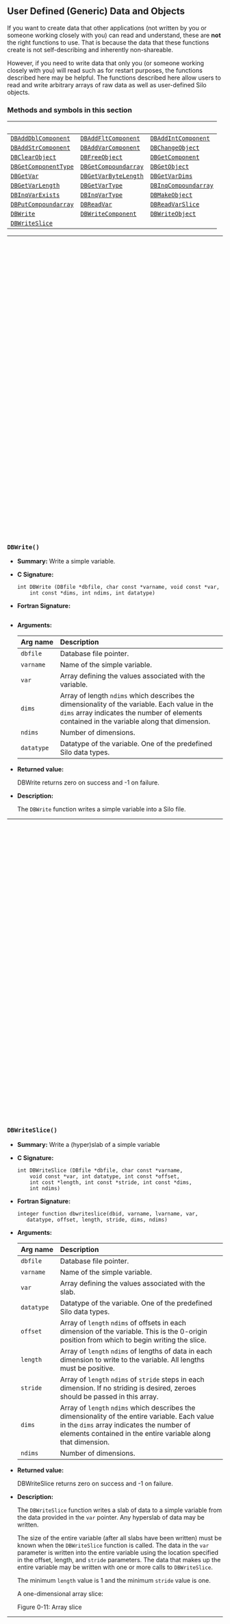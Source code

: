 ## User Defined (Generic) Data and Objects

If you want to create data that other applications (not written by you or someone working closely with you) can read and understand, these are **not** the right functions to use.
That is because the data that these functions create is not self-describing and inherently non-shareable.

However, if you need to write data that only you (or someone working closely with you) will read such as for restart purposes, the functions described here may be helpful.
The functions described here allow users to read and write arbitrary arrays of raw data as well as user-defined Silo objects.

### Methods and symbols in this section

&nbsp;|&nbsp;|&nbsp;
:---|:---|:---
[`DBAddDblComponent`](#dbadddblcomponent)|[`DBAddFltComponent`](#dbaddfltcomponent)|[`DBAddIntComponent`](#dbaddintcomponent)
[`DBAddStrComponent`](#dbaddstrcomponent)|[`DBAddVarComponent`](#dbaddvarcomponent)|[`DBChangeObject`](#dbchangeobject)
[`DBClearObject`](#dbclearobject)|[`DBFreeObject`](#dbfreeobject)|[`DBGetComponent`](#dbgetcomponent)
[`DBGetComponentType`](#dbgetcomponenttype)|[`DBGetCompoundarray`](#dbgetcompoundarray)|[`DBGetObject`](#dbgetobject)
[`DBGetVar`](#dbgetvar)|[`DBGetVarByteLength`](#dbgetvarbytelength)|[`DBGetVarDims`](#dbgetvardims)
[`DBGetVarLength`](#dbgetvarlength)|[`DBGetVarType`](#dbgetvartype)|[`DBInqCompoundarray`](#dbinqcompoundarray)
[`DBInqVarExists`](#dbinqvarexists)|[`DBInqVarType`](#dbinqvartype)|[`DBMakeObject`](#dbmakeobject)
[`DBPutCompoundarray`](#dbputcompoundarray)|[`DBReadVar`](#dbreadvar)|[`DBReadVarSlice`](#dbreadvarslice)
[`DBWrite`](#dbwrite)|[`DBWriteComponent`](#dbwritecomponent)|[`DBWriteObject`](#dbwriteobject)
[`DBWriteSlice`](#dbwriteslice)|

---
<br><br><br><br><br><br><br><br><br><br><br><br><br><br><br><br><br><br><br><br><br><br><br><br><br><br><br><br><br><br><br><br><br><br><br><br><br><br><br><br>
### `DBWrite()`

* **Summary:** Write a simple variable.

* **C Signature:**

  ```
  int DBWrite (DBfile *dbfile, char const *varname, void const *var,
      int const *dims, int ndims, int datatype)
  ```

* **Fortran Signature:**

  ```

* **Arguments:**

  Arg&nbsp;name | Description
  :---|:---
  `dbfile` | Database file pointer.
  `varname` | Name of the simple variable.
  `var` | Array defining the values associated with the variable.
  `dims` | Array of length `ndims` which describes the dimensionality of the variable. Each value in the `dims` array indicates the number of elements contained in the variable along that dimension.
  `ndims` | Number of dimensions.
  `datatype` | Datatype of the variable. One of the predefined Silo data types.


* **Returned value:**

  DBWrite returns zero on success and -1 on failure.



* **Description:**

  The `DBWrite` function writes a simple variable into a Silo file.


---
<br><br><br><br><br><br><br><br><br><br><br><br><br><br><br><br><br><br><br><br><br><br><br><br><br><br><br><br><br><br><br><br><br><br><br><br><br><br><br><br>
### `DBWriteSlice()`

* **Summary:** Write a (hyper)slab of a simple variable

* **C Signature:**

  ```
  int DBWriteSlice (DBfile *dbfile, char const *varname,
      void const *var, int datatype, int const *offset,
      int cost *length, int const *stride, int const *dims,
      int ndims)
  ```

* **Fortran Signature:**

  ```
  integer function dbwriteslice(dbid, varname, lvarname, var,
     datatype, offset, length, stride, dims, ndims)
  ```


* **Arguments:**

  Arg&nbsp;name | Description
  :---|:---
  `dbfile` | Database file pointer.
  `varname` | Name of the simple variable.
  `var` | Array defining the values associated with the slab.
  `datatype` | Datatype of the variable. One of the predefined Silo data types.
  `offset` | Array of `length` `ndims` of offsets in each dimension of the variable. This is the 0-origin position from which to begin writing the slice.
  `length` | Array of `length` `ndims` of lengths of data in each dimension to write to the variable. All lengths must be positive.
  `stride` | Array of `length` `ndims` of `stride` steps in each dimension. If no striding is desired, zeroes should be passed in this array.
  `dims` | Array of `length` `ndims` which describes the dimensionality of the entire variable. Each value in the `dims` array indicates the number of elements contained in the entire variable along that dimension.
  `ndims` | Number of dimensions.


* **Returned value:**

  DBWriteSlice returns zero on success and -1 on failure.



* **Description:**

  The `DBWriteSlice` function writes a slab of data to a simple variable from the data provided in the `var` pointer.
  Any hyperslab of data may be written.

  The size of the entire variable (after all slabs have been written) must be known when the `DBWriteSlice` function is called.
  The data in the `var` parameter is written into the entire variable using the location specified in the offset, length, and `stride` parameters.
  The data that makes up the entire variable may be written with one or more calls to `DBWriteSlice`.

  The minimum `length` value is 1 and the minimum `stride` value is one.

  A one-dimensional array slice:

  Figure 0-11: Array slice


---
<br><br><br><br><br><br><br><br><br><br><br><br><br><br><br><br><br><br><br><br><br><br><br><br><br><br><br><br><br><br><br><br><br><br><br><br><br><br><br><br>
### `DBReadVar()`

* **Summary:** Read a simple Silo variable.

* **C Signature:**

  ```
  int DBReadVar (DBfile *dbfile, char const *varname, void *result)
  ```

* **Fortran Signature:**

  ```
  integer function dbrdvar(dbid, varname, lvarname, ptr)
  ```


* **Arguments:**

  Arg&nbsp;name | Description
  :---|:---
  `dbfile` | Database file pointer.
  `varname` | Name of the simple variable.
  `result` | Pointer to memory into which the variable should be read. It is up to the application to provide sufficient space in which to read the variable.


* **Returned value:**

  DBReadVar returns zero on success and -1 on failure.



* **Description:**

  The `DBReadVar` function reads a simple variable into the given space.

  Notes:

  See [`DBGetVar`](#dbgetvar) for a memory-allocating version of this function.


---
<br><br><br><br><br><br><br><br><br><br><br><br><br><br><br><br><br><br><br><br><br><br><br><br><br><br><br><br><br><br><br><br><br><br><br><br><br><br><br><br>
### `DBReadVarSlice()`

* **Summary:** Read a (hyper)slab of data from a simple variable.

* **C Signature:**

  ```
  int DBReadVarSlice (DBfile *dbfile, char const *varname,
      int const *offset, int const *length, int const *stride,
      int ndims, void *result)
  ```

* **Fortran Signature:**

  ```
  integer function dbrdvarslice(dbid, varname, lvarname, offset,
     length, stride, ndims, ptr)
  ```


* **Arguments:**

  Arg&nbsp;name | Description
  :---|:---
  `dbfile` | Database file pointer.
  `varname` | Name of the simple variable.
  `offset` | Array of `length` `ndims` of offsets in each dimension of the variable. This is the 0-origin position from which to begin reading the slice.
  `length` | Array of `length` `ndims` of lengths of data in each dimension to read from the variable. All lengths must be positive.
  `stride` | Array of `length` `ndims` of `stride` steps in each dimension. If no striding is desired, zeroes should be passed in this array.
  `ndims` | Number of dimensions in the variable.
  `result` | Pointer to location where the slice is to be written. It is up to the application to provide sufficient space in which to read the variable.


* **Returned value:**

  DBReadVarSlice returns zero on success and -1 on failure.



* **Description:**

  The `DBReadVarSlice` function reads a slab of data from a simple variable into a location provided in the `result` pointer.
  Any hyperslab of data may be read.

  Note that the minimum `length` value is 1 and the minimum `stride` value is one.

  A one-dimensional array slice:

  Figure 0-12: Array slice


---
<br><br><br><br><br><br><br><br><br><br><br><br><br><br><br><br><br><br><br><br><br><br><br><br><br><br><br><br><br><br><br><br><br><br><br><br><br><br><br><br>
### `DBGetVar()`

* **Summary:** Allocate space for, and return, a simple variable.

* **C Signature:**

  ```
  void *DBGetVar (DBfile *dbfile, char const *varname)
  ```

* **Fortran Signature:**

  ```
  None
  ```

* **Arguments:**

  Arg&nbsp;name | Description
  :---|:---
  `dbfile` | Database file pointer.
  `varname` | Name of the variable


* **Returned value:**

  DBGetVar returns a pointer to newly allocated space on success and `NULL` on failure.



* **Description:**

  The `DBGetVar` function allocates space for a simple variable, reads the variable from the Silo database, and returns a pointer to the new space.
  If an error occurs, `NULL` is returned.
  It is up to the application to cast the returned pointer to the correct data type.

  Notes:

  See [`DBReadVar`](#dbreadvar) and `DBReadVar1` for non-memory allocating versions of this function.


---
<br><br><br><br><br><br><br><br><br><br><br><br><br><br><br><br><br><br><br><br><br><br><br><br><br><br><br><br><br><br><br><br><br><br><br><br><br><br><br><br>
### `DBInqVarExists()`

* **Summary:** Queries variable existence

* **C Signature:**

  ```
  int DBInqVarExists (DBfile *dbfile, char const *name);
  ```

* **Fortran Signature:**

  ```
  None
  ```

* **Arguments:**

  Arg&nbsp;name | Description
  :---|:---
  `dbfile` | Database file pointer.
  `name` | Object `name`.


* **Returned value:**

  DBInqVarExists returns non-zero if the object exists in the file.
  Zero otherwise.



* **Description:**

  The `DBInqVarExists` function is used to check for existence of an object in the given file.

  If an object was written to a file, but the file has yet to be DBClose'd, the results of this function querying that variable are undefined.


---
<br><br><br><br><br><br><br><br><br><br><br><br><br><br><br><br><br><br><br><br><br><br><br><br><br><br><br><br><br><br><br><br><br><br><br><br><br><br><br><br>
### `DBInqVarType()`

* **Summary:** Return the type of the given object

* **C Signature:**

  ```
  DBObjectType DBInqVarType (DBfile *dbfile, char const *name);
  ```

* **Fortran Signature:**

  ```
  None
  ```

* **Arguments:**

  Arg&nbsp;name | Description
  :---|:---
  `dbfile` | Database file pointer.
  `name` | Object `name`.


* **Returned value:**

  DBInqVarType returns the `DBObjectType` corresponding to the given object.



* **Description:**

  The `DBInqVarType` function returns the `DBObjectType` of the given object.
  The value returned is described in the following table:

  **&nbsp;**

  Object Type|Returned Value
  :---|:---
  Invalid object or the object was not found in the file.|DB_INVALID_OBJECT
  Quadmesh|DB_QUADMESH
  Quadvar|DB_QUADVAR
  UCD mesh|DB_UCDMESH
  UCD variable|DB_UCDVAR
  CSG mesh|DB_CSGMESH
  CSG variable|DB_CSGVAR
  Multiblock mesh|DB_MULTIMESH
  Multiblock variable|DB_MULTIVAR
  Multiblock material|DB_MULTIMAT
  Multiblock material species|DB_MULTIMATSPECIES
  Material|DB_MATERIAL
  Material species|DB_MATSPECIES
  Facelist|DB_FACELIST
  Zonelist|DB_ZONELIST
  Polyhedral-Zonelist|DB_PHZONELIST
  CSG-Zonelist|DB_CSGZONELIST
  Edgelist|DB_EDGELIST
  Curve|DB_CURVE
  Pointmesh|DB_POINTMESH
  Pointvar|DB_POINTVAR
  Defvars|DB_DEFVARS
  Compound array|DB_ARRAY
  Directory|DB_DIR
  Other variable (one written out using `DBWrite`.)|DB_VARIABLE
  User-defined|DB_USERDEF


  

  The function will signal an error if the given `name` does not exist in the file.

  Notes:

  For the details of the data structured returned by this function, see the Silo library header file, silo.h, also attached to the end of this manual.


---
<br><br><br><br><br><br><br><br><br><br><br><br><br><br><br><br><br><br><br><br><br><br><br><br><br><br><br><br><br><br><br><br><br><br><br><br><br><br><br><br>
### `DBGetVarByteLength()`

* **Summary:** Return the byte length of a simple variable.

* **C Signature:**

  ```
  int DBGetVarByteLength (DBfile *dbfile, char const *varname)
  ```

* **Fortran Signature:**

  ```
  None
  ```

* **Arguments:**

  Arg&nbsp;name | Description
  :---|:---
  `dbfile` | Database file pointer.
  `varname` | Variable name.


* **Returned value:**

  DBGetVarByteLength returns the length of the given simple variable in bytes on success and -1 on failure.



* **Description:**

  The `DBGetVarByteLength` function returns the length of the requested simple variable, in bytes.
  This is useful for determining how much memory to allocate before reading a simple variable with `DBReadVar`.
  Note that this would not be a concern if one used the `DBGetVar` function, which allocates space itself.


---
<br><br><br><br><br><br><br><br><br><br><br><br><br><br><br><br><br><br><br><br><br><br><br><br><br><br><br><br><br><br><br><br><br><br><br><br><br><br><br><br>
### `DBGetVarDims()`

* **Summary:** Get dimension information of a variable in a Silo file

* **C Signature:**

  ```
  int DBGetVarDims(DBfile *file, const char const *name, int
      maxdims, int *dims)
  ```

* **Fortran Signature:**

  ```
  None
  ```

* **Arguments:**

  Arg&nbsp;name | Description
  :---|:---
  `file` | The Silo database `file` handle.
  `name` | The `name` of the Silo object to obtain dimension information for.
  `maxdims` | The maximum size of `dims`.
  `dims` | An array of `maxdims` integer values to be populated with the dimension information returned by this call.


* **Returned value:**

  The number of dimensions on success; -1 on failure



* **Description:**

  This function will populate the `dims` array up to a maximum of `maxdims` values with dimension information of the specified Silo variable (object) `name`.
  The number of dimensions is returned as the function's return value.


---
<br><br><br><br><br><br><br><br><br><br><br><br><br><br><br><br><br><br><br><br><br><br><br><br><br><br><br><br><br><br><br><br><br><br><br><br><br><br><br><br>
### `DBGetVarLength()`

* **Summary:** Return the number of elements in a simple variable.

* **C Signature:**

  ```
  int DBGetVarLength (DBfile *dbfile, char const *varname)
  ```

* **Fortran Signature:**

  ```
  integer function dbinqlen(dbid, varname, lvarname, len)
  ```


* **Arguments:**

  Arg&nbsp;name | Description
  :---|:---
  `dbfile` | Database file pointer.
  `varname` | Variable name.


* **Returned value:**

  DBGetVarLength returns the number of elements in the given simple variable on success and -1 on failure.



* **Description:**

  The `DBGetVarLength` function returns the length of the requested simple variable, in number of elements.
  For example a 16 byte array containing 4 floats has 4 elements.


---
<br><br><br><br><br><br><br><br><br><br><br><br><br><br><br><br><br><br><br><br><br><br><br><br><br><br><br><br><br><br><br><br><br><br><br><br><br><br><br><br>
### `DBGetVarType()`

* **Summary:** Return the Silo datatype of a simple variable.

* **C Signature:**

  ```
  int DBGetVarType (DBfile *dbfile, char const *varname)
  ```

* **Fortran Signature:**

  ```
  None
  ```

* **Arguments:**

  Arg&nbsp;name | Description
  :---|:---
  `dbfile` | Database file pointer.
  `varname` | Variable name.


* **Returned value:**

  DBGetVarType returns the Silo datatype of the given simple variable on success and -1 on failure.



* **Description:**

  The `DBGetVarType` function returns the Silo datatype of the requested simple variable.
  For example, `DB_FLOAT` for float variables.

  Notes:

  This only works for simple Silo variables (those written using `DBWrite` or DBWriteSlice).
  To query the type of other variables, use `DBInqVarType` instead.

  


---
<br><br><br><br><br><br><br><br><br><br><br><br><br><br><br><br><br><br><br><br><br><br><br><br><br><br><br><br><br><br><br><br><br><br><br><br><br><br><br><br>
### `DBPutCompoundarray()`

* **Summary:** Write a Compound Array object into a Silo file.

* **C Signature:**

  ```
  int DBPutCompoundarray (DBfile *dbfile, char const *name,
      char const * const elemnames[], int const *elemlengths,
      int nelems, void const *values, int nvalues, int datatype,
      DBoptlist const *optlist);
  ```

* **Fortran Signature:**

  ```
  integer function dbputca(dbid, name, lname, elemnames,
     lelemnames, elemlengths, nelems, values, datatype, optlist_id,
     status)
  ```

  character*N elemnames (See [`dbset2dstrlen`](./conventions.md#dbset2dstrlen)`288`.)

* **Arguments:**

  Arg&nbsp;name | Description
  :---|:---
  `dbfile` | Database file pointer
  `name` | Name of the compound array structure.
  `elemnames` | Array of length `nelems` containing pointers to the names of the elements.
  `elemlengths` | Array of length `nelems` containing the lengths of the elements.
  `nelems` | Number of simple array elements.
  `values` | Array whose length is determined by `nelems` and `elemlengths` containing the `values` of the simple array elements.
  `nvalues` | Total length of the `values` array.
  `datatype` | Data type of the `values` array. One of the predefined Silo types.
  `optlist` | Pointer to an option list structure containing additional information to be included in the compound array object written into the Silo file. Use `NULL` is there are no options.


* **Returned value:**

  DBPutCompoundarray returns zero on success and -1 on failure.



* **Description:**

  The `DBPutCompoundarray` function writes a compound array object into a Silo file.
  A compound array is an array whose elements are simple arrays.
  All of the simple arrays have elements of the same data type, and each have a `name`.

  Often, an application will partition a block of memory into named pieces, but write the block to a database as a single entity.
  Fortran common blocks are used in this way.
  The compound array object is an abstraction of this partitioned memory block.


---
<br><br><br><br><br><br><br><br><br><br><br><br><br><br><br><br><br><br><br><br><br><br><br><br><br><br><br><br><br><br><br><br><br><br><br><br><br><br><br><br>
### `DBInqCompoundarray()`

* **Summary:** Inquire Compound Array attributes.

* **C Signature:**

  ```
  int DBInqCompoundarray (DBfile *dbfile, char const *name,
      char ***elemnames, int *elemlengths,
      int *nelems, int *nvalues, int *datatype)
  ```

* **Fortran Signature:**

  ```
  integer function dbinqca(dbid, name, lname, maxwidth,
     nelems, nvalues, datatype)
  ```


* **Arguments:**

  Arg&nbsp;name | Description
  :---|:---
  `dbfile` | Database file pointer.
  `name` | Name of the compound array.
  `elemnames` | Returned array of length `nelems` containing pointers to the names of the array elements.
  `elemlengths` | Returned array of length `nelems` containing the lengths of the array elements.
  `nelems` | Returned number of array elements.
  `nvalues` | Returned number of total values in the compound array.
  `datatype` | Datatype of the data values. One of the predefined Silo data types.


* **Returned value:**

  DBInqCompoundarray returns zero on success and -1 on failure.



* **Description:**

  The `DBInqCompoundarray` function returns information about the compound array.
  It does not return the data values themselves; use `DBGetCompoundarray` instead.


---
<br><br><br><br><br><br><br><br><br><br><br><br><br><br><br><br><br><br><br><br><br><br><br><br><br><br><br><br><br><br><br><br><br><br><br><br><br><br><br><br>
### `DBGetCompoundarray()`

* **Summary:** Read a compound array from a Silo database.

* **C Signature:**

  ```
  DBcompoundarray *DBGetCompoundarray (DBfile *dbfile,
      char const *arrayname)
  ```

* **Fortran Signature:**

  ```
  integer function dbgetca(dbid, name, lname, lelemnames,
     elemnames, elemlengths, nelems, values, nvalues, datatype)
  ```


* **Arguments:**

  Arg&nbsp;name | Description
  :---|:---
  `dbfile` | Database file pointer.
  `arrayname` | Name of the compound array.


* **Returned value:**

  DBGetCompoundarray returns a pointer to a `DBcompoundarray` structure on success and `NULL` on failure.



* **Description:**

  The `DBGetCompoundarray` function allocates a `DBcompoundarray` structure, reads a compound array from the Silo database, and returns a pointer to that structure.
  If an error occurs, `NULL` is returned.

  Notes:

  For the details of the data structured returned by this function, see the Silo library header file, silo.h, also attached to the end of this manual.


---
<br><br><br><br><br><br><br><br><br><br><br><br><br><br><br><br><br><br><br><br><br><br><br><br><br><br><br><br><br><br><br><br><br><br><br><br><br><br><br><br>
### `DBMakeObject()`

* **Summary:** Allocate an object of the specified length and initialize it.

* **C Signature:**

  ```
  DBobject *DBMakeObject (char const *objname, int objtype,
      int maxcomps)
  ```

* **Fortran Signature:**

  ```
  None
  ```

* **Arguments:**

  Arg&nbsp;name | Description
  :---|:---
  `objname` | Name of the object.
  `objtype` | Type of object. One of the predefined types: DB_QUADMESH, DB_QUAD_RECT, DB_QUAD_CURV, DB_DEFVARS, DB_QUADVAR, DB_UCDMESH, DB_UCDVAR, DB_POINTMESH, DB_POINTVAR, DB_CSGMESH, DB_CSGVAR, DB_MULTIMESH, DB_MULTIVAR, DB_MULTIADJ, DB_MATERIAL, DB_MATSPECIES, DB_FACELIST, DB_ZONELIST, DB_PHZONELIST, DB_EDGELIST, DB_CURVE, DB_ARRAY, or `DB_USERDEF`.
  `maxcomps` | Initial maximum number of components needed for this object. If this number is exceeded, the library will silently re-allocate more space using the golden rule.


* **Returned value:**

  DBMakeObject returns a pointer to the newly allocated and initialized object on success and `NULL` on failure.



* **Description:**

  The `DBMakeObject` function allocates space for an object of `maxcomps` components.

  In releases of the Silo library prior to 4.10, if a `DBobject` ever had more components added to it than the `maxcomps` it was created with, an error would be generated and the operation to add a component would fail.
  However, starting in version 4.10, the `maxcomps` argument is used only for the initial object creation.
  If a caller attempts to add more than this number of components to an object, Silo will simply re-allocate the object to accomodate the additional components.


---
<br><br><br><br><br><br><br><br><br><br><br><br><br><br><br><br><br><br><br><br><br><br><br><br><br><br><br><br><br><br><br><br><br><br><br><br><br><br><br><br>
### `DBFreeObject()`

* **Summary:** Free memory associated with an object.

* **C Signature:**

  ```
  int DBFreeObject (DBobject *object)
  ```

* **Fortran Signature:**

  ```
  None
  ```

* **Arguments:**

  Arg&nbsp;name | Description
  :---|:---
  `object` | Pointer to the `object` to be freed. This `object` is created with the `DBMakeObject` function.


* **Returned value:**

  DBFreeObject returns zero on success and -1 on failure.



* **Description:**

  The `DBFreeObject` function releases the memory associated with the given `object`.
  The data associated with the object's components is not released.

  DBFreeObject will not fail if a `NULL` pointer is passed to it.


---
<br><br><br><br><br><br><br><br><br><br><br><br><br><br><br><br><br><br><br><br><br><br><br><br><br><br><br><br><br><br><br><br><br><br><br><br><br><br><br><br>
### `DBChangeObject()`

* **Summary:** Overwrite an existing object in a Silo file with a new object

* **C Signature:**

  ```
  int DBChangeObject(DBfile *file, DBobject *obj)
  ```

* **Fortran Signature:**

  ```
  None
  ```

* **Arguments:**

  Arg&nbsp;name | Description
  :---|:---
  `file` | The Silo database `file` handle.
  `obj` | The new `DBobject` object (which knows its name) to write to the `file`.


* **Returned value:**

  Zero on succes; -1 on failure



* **Description:**

  DBChangeObject writes a new `DBobject` object to a file, replacing the object in the `file` with the same name.


---
<br><br><br><br><br><br><br><br><br><br><br><br><br><br><br><br><br><br><br><br><br><br><br><br><br><br><br><br><br><br><br><br><br><br><br><br><br><br><br><br>
### `DBClearObject()`

* **Summary:** Clear an object.

* **C Signature:**

  ```
  int DBClearObject (DBobject *object)
  ```

* **Fortran Signature:**

  ```
  None
  ```

* **Arguments:**

  Arg&nbsp;name | Description
  :---|:---
  `object` | Pointer to the `object` to be cleared. This `object` is created with the `DBMakeObject` function.


* **Returned value:**

  DBClearObject returns zero on success and -1 on failure.



* **Description:**

  The `DBClearObject` function clears an existing `object`.
  The number of components associated with the `object` is set to zero.


---
<br><br><br><br><br><br><br><br><br><br><br><br><br><br><br><br><br><br><br><br><br><br><br><br><br><br><br><br><br><br><br><br><br><br><br><br><br><br><br><br>
### `DBAddDblComponent()`

* **Summary:** Add a double precision floating point component to an object.

* **C Signature:**

  ```
  int DBAddDblComponent (DBobject *object, char const *compname,
      double d)
  ```

* **Fortran Signature:**

  ```
  None
  ```

* **Arguments:**

  Arg&nbsp;name | Description
  :---|:---
  `object` | Pointer to an `object`. This `object` is created with the `DBMakeObject` function.
  `compname` | The component name.
  `d` | The value of the double precision floating point component.


* **Returned value:**

  DBAddDblComponent returns zero on success and -1 on failure.



* **Description:**

  The `DBAddDblComponent` function adds a component of double precision floating point data to an existing `object`.


---
<br><br><br><br><br><br><br><br><br><br><br><br><br><br><br><br><br><br><br><br><br><br><br><br><br><br><br><br><br><br><br><br><br><br><br><br><br><br><br><br>
### `DBAddFltComponent()`

* **Summary:** Add a floating point component to an object.

* **C Signature:**

  ```
  int DBAddFltComponent (DBobject *object, char const *compname,
      double f)
  ```

* **Fortran Signature:**

  ```
  None
  ```

* **Arguments:**

  Arg&nbsp;name | Description
  :---|:---
  `object` | Pointer to an `object`. This `object` is created with the `DBMakeObject` function.
  `compname` | The component name.
  `f` | The value of the floating point component.


* **Returned value:**

  DBAddFltComponent returns zero on success and -1 on failure.



* **Description:**

  The `DBAddFltComponent` function adds a component of floating point data to an existing `object`.


---
<br><br><br><br><br><br><br><br><br><br><br><br><br><br><br><br><br><br><br><br><br><br><br><br><br><br><br><br><br><br><br><br><br><br><br><br><br><br><br><br>
### `DBAddIntComponent()`

* **Summary:** Add an integer component to an object.

* **C Signature:**

  ```
  int DBAddIntComponent (DBobject *object, char const *compname,
      int i)
  ```

* **Fortran Signature:**

  ```
  None
  ```

* **Arguments:**

  Arg&nbsp;name | Description
  :---|:---
  `object` | Pointer to an `object`. This `object` is created with the `DBMakeObject` function.
  `compname` | The component name.
  `i` | The value of the integer component.


* **Returned value:**

  DBAddIntComponent returns zero on success and -1 on failure.



* **Description:**

  The `DBAddIntComponent` function adds a component of integer data to an existing `object`.


---
<br><br><br><br><br><br><br><br><br><br><br><br><br><br><br><br><br><br><br><br><br><br><br><br><br><br><br><br><br><br><br><br><br><br><br><br><br><br><br><br>
### `DBAddStrComponent()`

* **Summary:** Add a string component to an object.

* **C Signature:**

  ```
  int DBAddStrComponent (DBobject *object, char const *compname,
      char const *s)
  ```

* **Fortran Signature:**

  ```
  None
  ```

* **Arguments:**

  Arg&nbsp;name | Description
  :---|:---
  `object` | Pointer to the `object`. This `object` is created with the `DBMakeObject` function.
  `compname` | The component name.
  `s` | The value of the string component. Silo copies the contents of the string.


* **Returned value:**

  DBAddStrComponent returns zero on success and -1 on failure.



* **Description:**

  The `DBAddStrComponent` function adds a component of string data to an existing `object`.


---
<br><br><br><br><br><br><br><br><br><br><br><br><br><br><br><br><br><br><br><br><br><br><br><br><br><br><br><br><br><br><br><br><br><br><br><br><br><br><br><br>
### `DBAddVarComponent()`

* **Summary:** Add a variable component to an object.

* **C Signature:**

  ```
  int DBAddVarComponent (DBobject *object, char const *compname,
      char const *vardata)
  ```

* **Fortran Signature:**

  ```
  None
  ```

* **Arguments:**

  Arg&nbsp;name | Description
  :---|:---
  `object` | Pointer to the `object`. This `object` is created with the `DBMakeObject` function.
  `compname` | Component name.
  `vardata` | Name of the variable `object` associated with the component (see Description).


* **Returned value:**

  DBAddVarComponent returns zero on success and -1 on failure.



* **Description:**

  The `DBAddVarComponent` function adds a component of the variable type to an existing `object`.

  The variable in `vardata` is stored verbatim into the `object`.
  No translation or typing is done on the variable as it is added to the `object`.


---
<br><br><br><br><br><br><br><br><br><br><br><br><br><br><br><br><br><br><br><br><br><br><br><br><br><br><br><br><br><br><br><br><br><br><br><br><br><br><br><br>
### `DBWriteComponent()`

* **Summary:** Add a variable component to an object and write the associated data.

* **C Signature:**

  ```
  int DBWriteComponent (DBfile *dbfile, DBobject *object,
      char const *compname, char const *prefix,
      char const *datatype, void const *var, int nd,
      long const *count)
  ```

* **Fortran Signature:**

  ```
  None
  ```

* **Arguments:**

  Arg&nbsp;name | Description
  :---|:---
  `dbfile` | Database file pointer.
  `object` | Pointer to the `object`.
  `compname` | Component name.
  `prefix` | Path name `prefix` of the `object`.
  `datatype` | Data type of the component's data. One of: "short", "integer", "long", "float", "double", "char".
  `var` | Pointer to the component's data.
  `nd` | Number of dimensions of the component.
  `count` | An array of length `nd` containing the length of the component in each of its dimensions.


* **Returned value:**

  DBWriteComponent returns zero on success and -1 on failure.



* **Description:**

  The `DBWriteComponent` function adds a component to an existing `object` and also writes the component's data to a Silo file.


---
<br><br><br><br><br><br><br><br><br><br><br><br><br><br><br><br><br><br><br><br><br><br><br><br><br><br><br><br><br><br><br><br><br><br><br><br><br><br><br><br>
### `DBWriteObject()`

* **Summary:** Write an object into a Silo file.

* **C Signature:**

  ```
  int DBWriteObject (DBfile *dbfile, DBobject const *object,
      int freemem)
  ```

* **Fortran Signature:**

  ```
  None
  ```

* **Arguments:**

  Arg&nbsp;name | Description
  :---|:---
  `dbfile` | Database file pointer.
  `object` | Object created with `DBMakeObject` and populated with DBAddFltComponent, DBAddIntComponent, DBAddStrComponent, and `DBAddVarComponent`.
  `freemem` | If non-zero, then the `object` will be freed after writing.


* **Returned value:**

  DBWriteObject returns zero on success and -1 on failure.



* **Description:**

  The `DBWriteObject` function writes an `object` into a Silo file.
  This is a user-defined `object` that consists of various components.
  They are used when the basic Silo structures are not sufficient.


---
<br><br><br><br><br><br><br><br><br><br><br><br><br><br><br><br><br><br><br><br><br><br><br><br><br><br><br><br><br><br><br><br><br><br><br><br><br><br><br><br>
### `DBGetObject()`

* **Summary:** Read an object from a Silo file as a generic object

* **C Signature:**

  ```
  DBobject *DBGetObject(DBfile *file, char const *objname)
  ```

* **Fortran Signature:**

  ```
  None
  ```

* **Arguments:**

  Arg&nbsp;name | Description
  :---|:---
  `file` | The Silo database `file` handle.
  `objname` | The name of the object to get.


* **Returned value:**

  On success, a pointer to a `DBobject` struct containing the object's data.
  NULL on failure.



* **Description:**

  Each of the object Silo supports has corresponding methods to both write them to a Silo database `file` (DBPut...) and get them from a `file` (DBGet...).

  However, Silo objects can also be accessed as generic objects through the generic object interface.
  This is recommended only for objects that were written with `DBWriteObject()` method.

  Notes:

  For the details of the data structured returned by this function, see the Silo library header file, silo.h, also attached to the end of this manual.


---
<br><br><br><br><br><br><br><br><br><br><br><br><br><br><br><br><br><br><br><br><br><br><br><br><br><br><br><br><br><br><br><br><br><br><br><br><br><br><br><br>
### `DBGetComponent()`

* **Summary:** Allocate space for, and return, an object component.

* **C Signature:**

  ```
  void *DBGetComponent (DBfile *dbfile, char const *objname,
      char const *compname)
  ```

* **Fortran Signature:**

  ```
  None
  ```

* **Arguments:**

  Arg&nbsp;name | Description
  :---|:---
  `dbfile` | Database file pointer.
  `objname` | Object name.
  `compname` | Component name.


* **Returned value:**

  DBGetComponent returns a pointer to newly allocated space containing the component value on success, and `NULL` on failure.



* **Description:**

  The `DBGetComponent` function allocates space for one object component, reads the component, and returns a pointer to that space.
  If either the object or component does not exist, `NULL` is returned.
  It is up to the application to cast the returned pointer to the appropriate type.


---
<br><br><br><br><br><br><br><br><br><br><br><br><br><br><br><br><br><br><br><br><br><br><br><br><br><br><br><br><br><br><br><br><br><br><br><br><br><br><br><br>
### `DBGetComponentType()`

* **Summary:** Return the type of an object component.

* **C Signature:**

  ```
  int DBGetComponentType (DBfile *dbfile, char const *objname,
      char const *compname)
  ```

* **Fortran Signature:**

  ```
  None
  ```

* **Arguments:**

  Arg&nbsp;name | Description
  :---|:---
  `dbfile` | Database file pointer.
  `objname` | Object name.
  `compname` | Component name.


* **Returned value:**

  The values that are returned depend on the component's type and how the component was written into the object.
  The component types and their corresponding return values are listed in the table below.

  Component Type	Integer	Float	Double	String	Variable	all others

  Return value	`DB_INT`	`DB_FLOAT`	`DB_DOUBLE`	`DB_CHAR`	`DB_VARIABLE`	DB_NOTYPE



* **Description:**

  The `DBGetComponentType` function reads the component's type and returns it.
  If either the object or component does not exist, `DB_NOTYPE` is returned.
  This function allows the application to process the component without having to know its type in advance.


---
<br><br><br><br><br><br><br><br><br><br><br><br><br><br><br><br><br><br><br><br><br><br><br><br><br><br><br><br><br><br><br><br><br><br><br><br><br><br><br><br>
